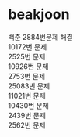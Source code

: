 # beakjoon

백준 
2884번문제 해결\
10172번 문제\
2525번 문제\
10926번 문제\
2753번 문제\
25083번 문제\
11021번 문제\
10430번 문제\
2439번 문제\
2562번 문제
